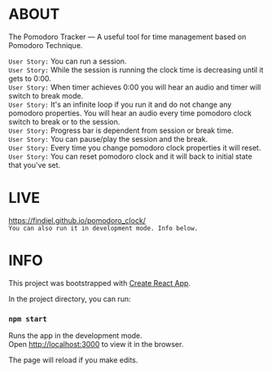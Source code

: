 # ABOUT
The Pomodoro Tracker — A useful tool for time management based on Pomodoro Technique.<br />

`User Story:` You can run a session. <br />
`User Story:` While the session is running the clock time is decreasing until it gets to 0:00. <br />
`User Story:` When timer achieves 0:00 you will hear an audio and timer will switch to break mode. <br />
`User Story:` It's an infinite loop if you run it and do not change any pomodoro properties. You will hear an audio every time pomodoro clock switch to break or to the session. <br />
`User Story:` Progress bar is dependent from session or break time. <br />
`User Story:` You can pause/play the session and the break. <br />
`User Story:` Every time you change pomodoro clock properties it will reset. <br />
`User Story:` You can reset pomodoro clock and it will back to initial state that you've set. <br />

# LIVE
https://findiel.github.io/pomodoro_clock/ <br />
`You can also run it in development mode. Info below.`

# INFO
This project was bootstrapped with [Create React App](https://github.com/facebook/create-react-app).

In the project directory, you can run:

### `npm start`

Runs the app in the development mode.<br>
Open [http://localhost:3000](http://localhost:3000) to view it in the browser.

The page will reload if you make edits.<br>

